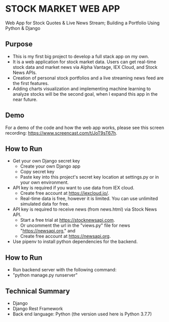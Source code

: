 # STOCK MARKET WEB APP
Web App for Stock Quotes &amp; Live News Stream; Building a Portfolio Using Python &amp; Django

## Purpose
* This is my first big project to develop a full stack app on my own.
* It is a web application for stock market data. Users can get real-time stock data and market news via Alpha Vantage, IEX Cloud, and Stock News APIs.
* Creation of personal stock portfolios and a live streaming news feed are the first features.
* Adding charts visualization and implementing machine learning to analyze stocks will be the second goal, when I expand this app in the near future.

## Demo
For a demo of the code and how the web app works, please see this screen recording: https://www.screencast.com/t/JoT9sT67h.

## How to Run
* Get your own Django secret key
	* Create your own Django app
	* Copy secret key
	* Paste key into this project's secret key location at settings.py or in your own environment.
* API key is required if you want to use data from IEX cloud.
	* Create free account at https://iexcloud.io/.
	* Real-time data is free, however it is limited. You can use unlimited simulated data for free.
* API key is required to receive news (from news.html) via Stock News API.
	* Start a free trial at https://stocknewsapi.com.
	* Or uncomment the url in the "views.py" file for news "https://newsapi.org," and
	* Create free account at https://newsapi.org.
* Use pipenv to install python dependencies for the backend.

## How to Run
* Run backend server with the following command:
* "python manage.py runserver"

## Technical Summary
* Django
* Django Rest Framework
* Back end language: Python (the version used here is Python 3.7.7)